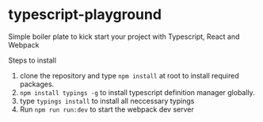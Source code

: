 # typescript-playground

Simple boiler plate to kick start your project with Typescript, React and Webpack

Steps to install

1. clone the repository and type `npm install` at root to install required packages.
2. `npm install typings -g` to install typescript definition manager globally. 
3. type `typings install` to install all neccessary typings 
4. Run `npm run run:dev` to start the webpack dev server
